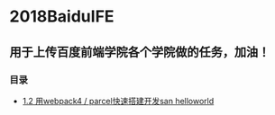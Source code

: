 # 2018BaiduIFE


## 用于上传百度前端学院各个学院做的任务，加油！

### 目录

- [1.2 用webpack4 / parcel快速搭建开发san helloworld](./1.2/dist/index.html)
